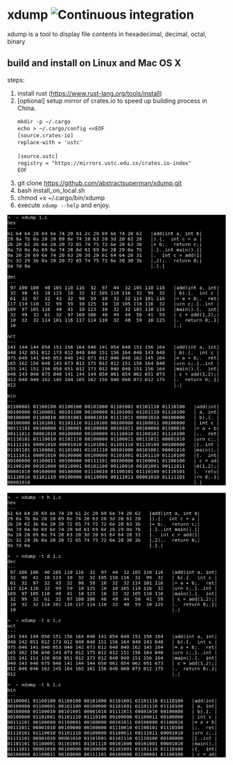 # xdump ![Continuous integration](https://github.com/abstractsuperman/xdump/workflows/Continuous%20integration/badge.svg)

xdump is a tool to display file contents in hexadecimal, decimal, octal, binary

## build and install on Linux and Mac OS X

steps:

1. install rust (https://www.rust-lang.org/tools/install)
2. [optional] setup mirror of crates.io to speed up building process in China.
    ```
    mkdir -p ~/.cargo
    echo > ~/.cargo/config <<EOF
    [source.crates-io]
    replace-with = 'ustc'
    
    [source.ustc]
    registry = "https://mirrors.ustc.edu.cn/crates.io-index"
    EOF
    ```
3. git clone https://github.com/abstractsuperman/xdump.git
4. bash install_on_local.sh
5. chmod +x ~/.cargo/bin/xdump
6. execute `xdump --help` and enjoy.

![](screenshots/xdump.png)

![](screenshots/xdump-with-type.png)